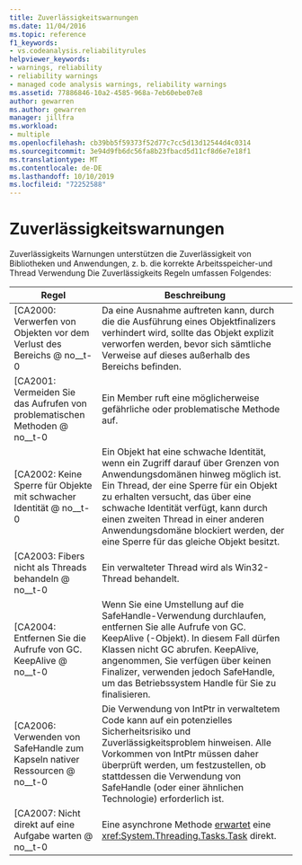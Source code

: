 ```yaml
---
title: Zuverlässigkeitswarnungen
ms.date: 11/04/2016
ms.topic: reference
f1_keywords:
- vs.codeanalysis.reliabilityrules
helpviewer_keywords:
- warnings, reliability
- reliability warnings
- managed code analysis warnings, reliability warnings
ms.assetid: 77886846-10a2-4585-968a-7eb60ebe07e8
author: gewarren
ms.author: gewarren
manager: jillfra
ms.workload:
- multiple
ms.openlocfilehash: cb39bb5f59373f52d77c7cc5d13d12544d4c0314
ms.sourcegitcommit: 3e94d9fb6dc56fa8b23fbacd5d11cf8d6e7e18f1
ms.translationtype: MT
ms.contentlocale: de-DE
ms.lasthandoff: 10/10/2019
ms.locfileid: "72252588"
---
```

# <a name="reliability-warnings"></a>Zuverlässigkeitswarnungen

Zuverlässigkeits Warnungen unterstützen die Zuverlässigkeit von Bibliotheken und Anwendungen, z. b. die korrekte Arbeitsspeicher-und Thread Verwendung Die Zuverlässigkeits Regeln umfassen Folgendes:

|Regel|Beschreibung|
|----------|-----------------|
|[CA2000: Verwerfen von Objekten vor dem Verlust des Bereichs @ no__t-0|Da eine Ausnahme auftreten kann, durch die die Ausführung eines Objektfinalizers verhindert wird, sollte das Objekt explizit verworfen werden, bevor sich sämtliche Verweise auf dieses außerhalb des Bereichs befinden.|
|[CA2001: Vermeiden Sie das Aufrufen von problematischen Methoden @ no__t-0|Ein Member ruft eine möglicherweise gefährliche oder problematische Methode auf.|
|[CA2002: Keine Sperre für Objekte mit schwacher Identität @ no__t-0|Ein Objekt hat eine schwache Identität, wenn ein Zugriff darauf über Grenzen von Anwendungsdomänen hinweg möglich ist. Ein Thread, der eine Sperre für ein Objekt zu erhalten versucht, das über eine schwache Identität verfügt, kann durch einen zweiten Thread in einer anderen Anwendungsdomäne blockiert werden, der eine Sperre für das gleiche Objekt besitzt.|
|[CA2003: Fibers nicht als Threads behandeln @ no__t-0|Ein verwalteter Thread wird als Win32-Thread behandelt.|
|[CA2004: Entfernen Sie die Aufrufe von GC. KeepAlive @ no__t-0|Wenn Sie eine Umstellung auf die SafeHandle-Verwendung durchlaufen, entfernen Sie alle Aufrufe von GC. KeepAlive (-Objekt). In diesem Fall dürfen Klassen nicht GC abrufen. KeepAlive, angenommen, Sie verfügen über keinen Finalizer, verwenden jedoch SafeHandle, um das Betriebssystem Handle für Sie zu finalisieren.|
|[CA2006: Verwenden von SafeHandle zum Kapseln nativer Ressourcen @ no__t-0|Die Verwendung von IntPtr in verwaltetem Code kann auf ein potenzielles Sicherheitsrisiko und Zuverlässigkeitsproblem hinweisen. Alle Vorkommen von IntPtr müssen daher überprüft werden, um festzustellen, ob stattdessen die Verwendung von SafeHandle (oder einer ähnlichen Technologie) erforderlich ist.|
|[CA2007: Nicht direkt auf eine Aufgabe warten @ no__t-0|Eine asynchrone Methode [erwartet](/dotnet/csharp/language-reference/keywords/await) eine <xref:System.Threading.Tasks.Task> direkt.|
